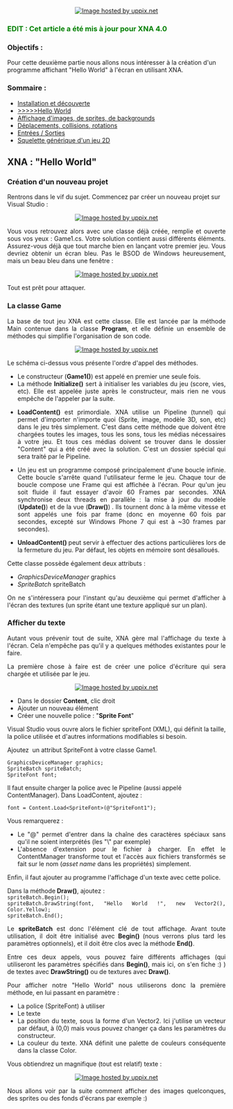 ﻿<p style="text-align: center;"><a href="http://uppix.net/d/c/6/44a05860775df6df3b126d0f13fc3.html"><img class="aligncenter" src="http://uppix.net/d/c/6/44a05860775df6df3b126d0f13fc3.png" alt="Image hosted by uppix.net" border="0" /></a></p>

<h3 style="text-align: left;"><span style="color: #008000;">EDIT : Cet article a été mis à jour pour XNA 4.0</span></h3>
<h3 style="text-align: left;"><strong>Objectifs :</strong></h3>
<p style="text-align: left;">Pour cette deuxième partie nous allons nous intéresser à la création d'un programme affichant "Hello World" à l'écran en utilisant XNA.</p>

<h3 style="text-align: left;"><strong>Sommaire :</strong></h3>
<ul>
	<li><a href="http://www.valryon.fr/didacticiel-xna-partie-1-installation-et-decouverte/">Installation et découverte</a></li>
	<li><a title="Hello World" href="http://www.valryon.fr/didacticiel-xna-partie-2-hello-world/">&gt;&gt;&gt;&gt;&gt;Hello World</a></li>
	<li><a title="Troisième partie : affichage" href="http://www.valryon.fr/didacticiel-xna-partie-3-affichage-dimages-de-sprites-de-backgrounds/">Affichage d'images, de sprites, de backgrounds</a></li>
	<li><a href="../didacticiel-xna-partie-4-deplacements-collisions-rotations/">Déplacements, collisions, rotations</a></li>
	<li><a href="../didacticiel-xna-partie-5-%E2%80%93-entreessorties/">Entrées / Sorties</a></li>
	<li><a title="Squelette" href="../didacticiel-xna-partie-6-%E2%80%93-squelette-generique-dun-jeu-2d">Squelette générique d'un jeu 2D</a></li>
</ul>
<!--more-->
<h2>XNA : "Hello World"</h2>
<h3 style="text-align: left;">Création d'un nouveau projet</h3>
<p style="text-align: left;">Rentrons dans le vif du sujet. Commencez par créer un nouveau projet sur Visual Studio :</p>
<p style="text-align: center;"><a href="http://uppix.net/2/8/e/562d70577d1ca8d58a6c272fcafd9.html"><img src="http://uppix.net/2/8/e/562d70577d1ca8d58a6c272fcafd9tt.jpg" alt="Image hosted by uppix.net" border="0" /></a></p>
<p style="text-align: justify;">Vous vous retrouvez alors avec une classe déjà créée, remplie et ouverte sous vos yeux : Game1.cs. Votre solution contient aussi différents éléments. Assurez-vous déjà que tout marche bien en lançant votre premier jeu. Vous devriez obtenir un écran bleu. Pas le BSOD de Windows heureusement, mais un beau bleu dans une fenêtre :</p>
<p style="text-align: center;"><a href="http://uppix.net/a/9/d/acf4558356beae8d963de528d8591.html"><img class="aligncenter" src="http://uppix.net/a/9/d/acf4558356beae8d963de528d8591tt.jpg" alt="Image hosted by uppix.net" border="0" /></a></p>
<p style="text-align: justify;">Tout est prêt pour attaquer.</p>

<h3 style="text-align: justify;">La classe Game</h3>
<p style="text-align: justify;">La base de tout jeu XNA est cette classe. Elle est lancée par la méthode Main contenue dans la classe <strong>Program</strong>, et elle définie un ensemble de méthodes qui simplifie l'organisation de son code.</p>
<p style="text-align: center;"><a href="http://uppix.net/a/2/0/0df81ab3049040fe2573d6686e261.html"><img class="aligncenter" src="http://uppix.net/a/2/0/0df81ab3049040fe2573d6686e261.png" alt="Image hosted by uppix.net" border="0" /></a></p>
<p style="text-align: justify;">Le schéma ci-dessus vous présente l'ordre d'appel des méthodes.</p>

<ul style="text-align: justify;">
	<li>Le constructeur (<strong>Game1()</strong>) est appelé en premier une seule fois.</li>
	<li>La méthode <strong>Initialize()</strong> sert à initialiser les variables du jeu (score, vies, etc). Elle est appelée juste après le constructeur, mais rien ne vous empêche de l'appeler par la suite.</li>
</ul>
<ul style="text-align: justify;">
	<li><strong>LoadContent()</strong> est primordiale. XNA utilise un Pipeline (tunnel) qui permet d'importer n'importe quoi (Sprite, image, modèle 3D, son, etc) dans le jeu très simplement. C'est dans cette méthode que doivent être chargées toutes les images, tous les sons, tous les médias nécessaires à votre jeu. Et tous ces médias doivent se trouver dans le dossier "Content" qui a été créé avec la solution. C'est un dossier spécial qui sera traité par le Pipeline.</li>
</ul>
<ul style="text-align: justify;">
	<li>Un jeu est un programme composé principalement d'une boucle infinie. Cette boucle s'arrête quand l'utilisateur ferme le jeu. Chaque tour de boucle compose une Frame qui est affichée à l'écran. Pour qu'un jeu soit fluide il faut essayer d'avoir 60 Frames par secondes.
XNA synchronise deux threads en parallèle : la mise à jour du modèle (<strong>Update()</strong>) et de la vue (<strong>Draw()</strong>)<strong> </strong>. Ils tournent donc à la même vitesse et sont appelés une fois par frame (donc en moyenne 60 fois par secondes, excepté sur Windows Phone 7 qui est à ~30 frames par secondes).</li>
</ul>
<ul style="text-align: justify;">
	<li><strong>UnloadContent() </strong>peut servir à effectuer des actions particulières lors de la fermeture du jeu. Par défaut, les objets en mémoire sont désalloués.</li>
</ul>
<p style="text-align: justify;">Cette classe possède également deux attributs :</p>

<ul style="text-align: justify;">
	<li><em>GraphicsDeviceManager</em> graphics</li>
	<li><em>SpriteBatch</em> spriteBatch</li>
</ul>
<p style="text-align: justify;">On ne s'intéressera pour l'instant qu'au deuxième qui permet d'afficher à l'écran des textures (un sprite étant une texture appliqué sur un plan).</p>

<h3>Afficher du texte</h3>
<p style="text-align: justify;">Autant vous prévenir tout de suite, XNA gère mal l'affichage du texte à l'écran. Cela n'empêche pas qu'il y a quelques méthodes existantes pour le faire.</p>
<p style="text-align: justify;">La première chose à faire est de créer une police d'écriture qui sera chargée et utilisée par le jeu.</p>
<p style="text-align: center;"><a href="http://uppix.net/8/f/2/3e865dec347381bd06ecee30d23d2.html"><img src="http://uppix.net/8/f/2/3e865dec347381bd06ecee30d23d2tt.jpg" alt="Image hosted by uppix.net" border="0" /></a></p>

<ul>
	<li>Dans le dossier <strong>Content</strong>, clic droit</li>
	<li>Ajouter un nouveau élément</li>
	<li>Créer une nouvelle police : "<strong>Sprite Font</strong>"</li>
</ul>
<p style="text-align: justify;">Visual Studio vous ouvre alors le fichier spriteFont (XML), qui définit la taille, la police utilisée et d'autres informations modifiables si besoin.</p>
<p style="text-align: justify;">Ajoutez  un attribut SpriteFont à votre classe Game1.</p>
<p style="text-align: left;"><code lang="C#">GraphicsDeviceManager graphics;
SpriteBatch spriteBatch;
SpriteFont font;</code></p>
<p style="text-align: left;">Il faut ensuite charger la police avec le Pipeline (aussi appelé ContentManager). Dans LoadContent, ajoutez :</p>
<p style="text-align: left;"><code lang="C#">font = Content.Load&lt;SpriteFont&gt;(@"SpriteFont1");</code></p>
<p style="text-align: justify;">Vous remarquerez :</p>

<ul style="text-align: justify;">
	<li>Le "@" permet d'entrer dans la chaîne des caractères spéciaux sans qu'il ne soient interprétés (les "\" par exemple)</li>
	<li>L'absence d'extension pour le fichier à charger. En effet le ContentManager transforme tout et l'accès aux fichiers transformés se fait sur le nom (<em>asset name</em> dans les propriétés) simplement.</li>
</ul>
<p style="text-align: justify;">Enfin, il faut ajouter au programme l'affichage d'un texte avec cette police.</p>
<p style="text-align: justify;">Dans la méthode<strong> Draw()</strong>, ajoutez :
<code lang="C#">
spriteBatch.Begin();
spriteBatch.DrawString(font, "Hello World !", new Vector2(), Color.Yellow);
spriteBatch.End();</code></p>
<p style="text-align: justify;">Le <strong>spriteBatch </strong>est donc l'élément clé de tout affichage. Avant toute utilisation, il doit être initialisé avec <strong>Begin() </strong>(nous verrons plus tard les paramètres optionnels), et il doit être clos avec la méthode <strong>End()</strong>.</p>
<p style="text-align: justify;">Entre ces deux appels, vous pouvez faire différents affichages (qui utiliseront les paramètres spécifiés dans <strong>Begin()</strong>, mais ici, on s'en fiche :) ) de textes avec <strong>DrawString()</strong> ou de textures avec <strong>Draw()</strong>.</p>
<p style="text-align: justify;">Pour afficher notre "Hello World" nous utiliserons donc la première méthode, en lui passant en paramètre :</p>

<ul style="text-align: justify;">
	<li>La police (SpriteFont) à utiliser</li>
	<li>Le texte</li>
	<li>La position du texte, sous la forme d'un Vector2. Ici j'utilise un vecteur par défaut, à (0,0) mais vous pouvez changer ça dans les paramètres du constructeur.</li>
	<li>La couleur du texte. XNA définit une palette de couleurs conséquente dans la classe Color.</li>
</ul>
<p style="text-align: justify;">Vous obtiendrez un magnifique (tout est relatif) texte :</p>
<p style="text-align: center;"><a href="http://uppix.net/d/a/c/09d38169a506a2fe94d0a64088656.html"><img class="aligncenter" src="http://uppix.net/d/a/c/09d38169a506a2fe94d0a64088656tt.jpg" alt="Image hosted by uppix.net" border="0" /></a></p>
<p style="text-align: justify;">Nous allons voir par la suite comment afficher des images quelconques, des sprites ou des fonds d'écrans par exemple :)</p>
